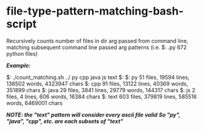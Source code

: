 # file-type-pattern-matching-bash-script
Recursively counts number of files in dir arg passed from command line, matching subsequent command line passed arg patterns (i.e. $: .py 672 python files)

***Example:***

$:  ./count_matching.sh ../ py cpp java js text
$:
$:   py 51 files, 19594 lines, 138502 words, 4323947 chars
$:   cpp 91 files, 13122 lines, 40369 words, 351899 chars
$:   java 29 files, 3841 lines, 29779 words, 144317 chars
$:   js 2 files, 4 lines, 606 words, 16384 chars
$:   text 603 files, 379819 lines, 585516 words, 6469001 chars

***NOTE: the "text" pattern will consider every ascii file valid*** 
***So "py", "java", "cpp", etc. are each subsets of "text"***
